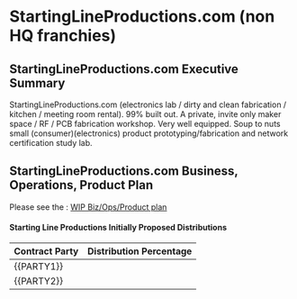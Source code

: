 # StartingLineProductions.com (non HQ franchies)

## StartingLineProductions.com Executive Summary

StartingLineProductions.com (electronics lab / dirty and clean fabrication / kitchen / meeting room rental). 99% built out.
A private, invite only maker space / RF / PCB fabrication workshop. Very well equipped. Soup to nuts small (consumer)(electronics) product prototyping/fabrication and network certification study lab.

## StartingLineProductions.com Business, Operations, Product Plan

 Please see the : [WIP Biz/Ops/Product plan](https://git.knownelement.com/StartingLineProductions.com/startinglineproductions.com-bizopprodplan)

#### Starting Line Productions Initially Proposed Distributions

| Contract Party | Distribution Percentage |
| -------------- | ----------------------- |
| {{PARTY1}}     |                     |
| {{PARTY2}}     |                         |
